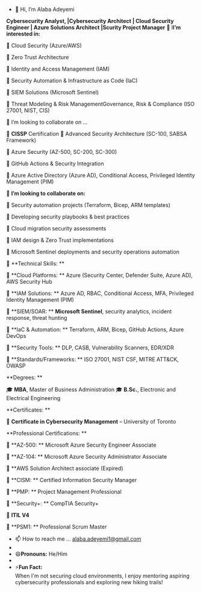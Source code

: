 - 👋 Hi, I’m Alaba Adeyemi
  
**Cybersecurity Analyst, |Cybersecurity Architect | Cloud Security Engineer | Azure Solutions Architect |Scurity Project Manager**
👀 I**I’m interested in:**

	Cloud Security (Azure/AWS)

	Zero Trust Architecture

	Identity and Access Management (IAM)

	Security Automation & Infrastructure as Code (IaC)

	SIEM Solutions (Microsoft Sentinel)

	Threat Modeling & Risk ManagementGovernance, Risk & Compliance (ISO 27001, NIST, CIS)

💞️ I’m looking to collaborate on ...

	**CISSP** Certification
	Advanced Security Architecture (SC-100, SABSA Framework)

	Azure Security (AZ-500, SC-200, SC-300)

	GitHub Actions & Security Integration

	Azure Active Directory (Azure AD), Conditional Access, Privileged Identity Management (PIM)

💞️ **I’m looking to collaborate on:**

	Security automation projects (Terraform, Bicep, ARM templates)

	Developing security playbooks & best practices

	Cloud migration security assessments

	IAM design & Zero Trust implementations

	Microsoft Sentinel deployments and security operations automation

🚀 **Technical Skills: **  

	**Cloud Platforms: ** Azure (Security Center, Defender Suite, Azure AD), AWS Security Hub  

	**IAM Solutions: ** Azure AD, RBAC, Conditional Access, MFA, Privileged Identity Management (PIM)  

	**SIEM/SOAR: ** **Microsoft Sentinel**, security analytics, incident response, threat hunting  

	**IaC & Automation: ** Terraform, ARM, Bicep, GitHub Actions, Azure DevOps  

	**Security Tools: ** DLP, CASB, Vulnerability Scanners, EDR/XDR  

	**Standards/Frameworks: ** ISO 27001, NIST CSF, MITRE ATT&CK, OWASP

**Degrees: **

  🎓 **MBA**, Master of Business Administration 
  🎓 **B.Sc.**, Electronic and Electrical Engineering
  
**Certificates: **

  🎯 **Certificate in Cybersecurity Management** – University of Toronto
  
**Professional Certifications: **

	**AZ-500: ** Microsoft Azure Security Engineer Associate

	**AZ-104: ** Microsoft Azure Security Administrator Associate

	**AWS Solution Architect associate (Expired)

	**CISM: ** Certified Information Security Manager

	 **PMP: ** Project Management Professional

	**Security+: ** CompTIA Security+

	 **ITIL V4**

	**PSM1: ** Professional Scrum Master


- 📫 How to reach me ... alaba.adeyemi1@gmail.com
- 
- 😄**Pronouns:** He/Him
- 
- ⚡**Fun Fact:**  
  When I'm not securing cloud environments, I enjoy mentoring aspiring cybersecurity professionals and exploring new hiking trails!

<!---
Alaba27/Alaba27 is a ✨ special ✨ repository because its `README.md` (this file) appears on your GitHub profile.
You can click the Preview link to take a look at your changes.
--->
